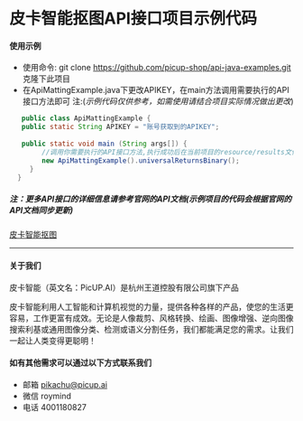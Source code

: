 # 皮卡智能抠图API接口项目示例代码

#### 使用示例
- 使用命令: git clone https://github.com/picup-shop/api-java-examples.git 克隆下此项目
- 在ApiMattingExample.java下更改APIKEY，在main方法调用需要执行的API接口方法即可 注:(*示例代码仅供参考，如需使用请结合项目实际情况做出更改*)
```java
   public class ApiMattingExample {
   public static String APIKEY = "账号获取到的APIKEY";
   
   public static void main (String args[]) {
        //调用你需要执行的API接口方法,执行成功后在当前项目的resource/results文件下即可看到结果数据
        new ApiMattingExample().universalReturnsBinary();
     }
  }
```

##### 注：更多API接口的详细信息请参考官网的API文档(示例项目的代码会根据官网的API文档同步更新)
[皮卡智能抠图](https://www.tukeli.net/apidoc-image-matting.html)

---
#### 关于我们
皮卡智能（英文名：PicUP.AI）是杭州王道控股有限公司旗下产品

皮卡智能利用人工智能和计算机视觉的力量，提供各种各样的产品，使您的生活更容易，工作更富有成效。无论是人像裁剪、风格转换、绘画、图像增强、逆向图像搜索利基或通用图像分类、检测或语义分割任务，我们都能满足您的需求。让我们一起让人类变得更聪明！

#### 如有其他需求可以通过以下方式联系我们
- 邮箱
pikachu@picup.ai
- 微信
roymind
- 电话
4001180827
